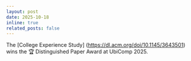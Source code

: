 ```yaml
---
layout: post
date: 2025-10-18
inline: true
related_posts: false
---
```


The [College Experience Study] (https://dl.acm.org/doi/10.1145/3643501) wins the :trophy: Distinguished Paper Award at UbiComp 2025.